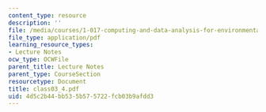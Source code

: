 ```yaml
---
content_type: resource
description: ''
file: /media/courses/1-017-computing-and-data-analysis-for-environmental-applications-fall-2003/4d5c2b44bb535b575722fcb03b9afdd3_class03_4.pdf
file_type: application/pdf
learning_resource_types:
- Lecture Notes
ocw_type: OCWFile
parent_title: Lecture Notes
parent_type: CourseSection
resourcetype: Document
title: class03_4.pdf
uid: 4d5c2b44-bb53-5b57-5722-fcb03b9afdd3
---
```

